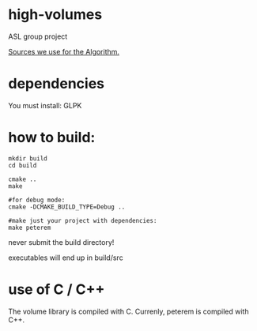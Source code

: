 # high-volumes

ASL group project

[Sources we use for the Algorithm.](./papers/README.md)

# dependencies

You must install: GLPK

# how to build:

```
mkdir build
cd build

cmake ..
make

#for debug mode:
cmake -DCMAKE_BUILD_TYPE=Debug ..

#make just your project with dependencies:
make peterem
```

never submit the build directory!

executables will end up in build/src

# use of C / C++

The volume library is compiled with C.
Currenly, peterem is compiled with C++.
